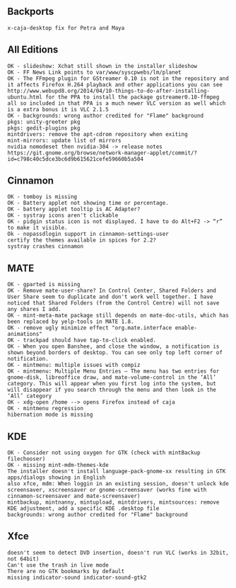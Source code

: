 
Backports
---------
	x-caja-desktop fix for Petra and Maya


All Editions
------------
	OK - slideshow: Xchat still shown in the installer slideshow
	OK - FF News Link points to var/www/syscpwebs/lm/planet
	OK - The FFmpeg plugin for GStreamer 0.10 is not in the repository and it affects Firefox H.264 playback and other applications you can see http://www.webupd8.org/2014/04/10-things-to-do-after-installing-ubuntu.html for the PPA to install the package gstreamer0.10-ffmpeg all so included in that PPA is a much newer VLC version as well which is a extra bonus it is VLC 2.1.5	
	OK - backgrounds: wrong author credited for "Flame" background	
	pkgs: unity-greeter pkg
	pkgs: gedit-plugins pkg	
	mintdrivers: remove the apt-cdrom repository when exiting
	mint-mirrors: update list of mirrors
	nvidia nomodeset then nvidia-304 -> release notes	
	https://git.gnome.org/browse/network-manager-applet/commit/?id=c798c40c5dce3bc6d9b615621cefe59660b5a504

Cinnamon
--------
	OK - tomboy is missing
	OK - Battery applet not showing time or percentage.
	OK - battery applet tooltip is AC Adapter?
	OK - systray icons aren't clickable
	OK - pidgin status icon is not displayed. I have to do Alt+F2 -> “r” to make it visible.	
	Ok - nopassdlogin support in cinnamon-settings-user
	certify the themes available in spices for 2.2?
	systray crashes cinnamon

MATE
----
	OK - gparted is missing
	OK - Remove mate-user-share? In Control Center, Shared Folders and User Share seem to duplicate and don't work well together. I have noticed that Shared Folders (from the Control Centre) will not save any shares I add.
	OK - mint-meta-mate package still depends on mate-doc-utils, which has been replaced by yelp-tools in MATE 1.8.
	OK - remove ugly minimize effect "org.mate.interface enable-animations"
	OK - trackpad should have tap-to-click enabled.
	OK - When you open Banshee, and close the window, a notification is shown beyond borders of desktop. You can see only top left corner of notification.	
	OK - mintmenu: multiple issues with compiz
	OK - mintmenu: Multiple Menu Entries – The menu has two entries for gnome-disk, libreoffice draw, and mate-volume-control in the ‘All’ category. This will appear when you first log into the system, but will disappear if you search through the menu and then look in the ‘All’ category	
	OK - xdg-open /home --> opens Firefox instead of caja
	OK - mintmenu regression
	hibernation mode is missing	

KDE
---
	OK - Consider not using oxygen for GTK (check with mintBackup filechooser)	
	OK - missing mint-mdm-themes-kde
	The installer doesn't install language-pack-gnome-xx resulting in GTK apps/dialogs showing in English
	also xfce, mdm: When loggin in an existing session, doesn't unlock kde screensaver, xscreensaver or gnome-screensaver (works fine with cinnamon-screensaver and mate-screensaver)	
	mintbackup, mintnanny, mintupload, mintdrivers, mintsources: remove KDE adjustment, add a specific KDE .desktop file
	backgrounds: wrong author credited for "Flame" background	
	
Xfce
----
	doesn't seem to detect DVD insertion, doesn't run VLC (works in 32bit, not 64bit)
	Can't use the trash in live mode
	There are no GTK bookmarks by default
	missing indicator-sound indicator-sound-gtk2		

 